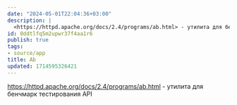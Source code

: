 ```yaml
---
date: "2024-05-01T22:04:36+03:00"
description: |
  <https://httpd.apache.org/docs/2.4/programs/ab.html> - утилита для бенчмарк тестирования API
id: 0ddtlfq5m2upwr37f4aa1r6
publish: true
tags:
- source/app
title: Ab
updated: 1714595326421
---
```

<https://httpd.apache.org/docs/2.4/programs/ab.html> - утилита для бенчмарк тестирования API